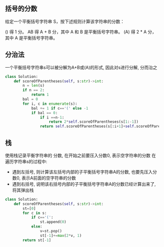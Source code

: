 ## 括号的分数
给定一个平衡括号字符串 S，按下述规则计算该字符串的分数：

() 得 1 分。
AB 得 A + B 分，其中 A 和 B 是平衡括号字符串。
(A) 得 2 * A 分，其中 A 是平衡括号字符串。

## 分治法
一个平衡括号字符串s可以被分解为A+B或(A)的形式, 因此对s进行分解, 分而治之
```Python
class Solution:
    def scoreOfParentheses(self, s:str)->int:
        n = len(s)
        if n == 2:
            return 1
        bal = 0
        for i, c in enumerate(s):
            bal += 1 if c=='(' else -1
            if bal == 0:
                if i ==n-1:
                    return 2*self.scoreOfParentheses(s[1:-1])
                return self.scoreOfParentheses(s[:i+1]+self.scoreOfParentheses(s[i+1:])
```
## 栈

使用栈记录平衡字符串的 分数, 在开始之前要压入分数0, 表示空字符串的分数
在遍历字符串s的过程中:
- 遇到左括号, 则计算该左括号内部的子平衡括号字符串A的分数, 也要先压入分数0, 表示A前面的空字符串的分数
- 遇到右括号, 说明该右括号内部的子平衡括号字符串A的分数已经计算出来了, 将其弹出栈
```Python
class Solution:
    def scoreOfParentheses(self, s:str)->int:
        st=[0]
        for c in s:
            if c=='(':
                st.append(0)
            else:
                v=st.pop()
                st[-1]+=max(2*v, 1)
        return st[-1]
```